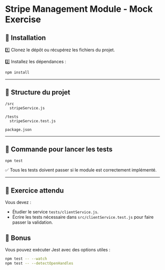 # Stripe Management Module - Mock Exercise

## 🚀 Installation

1️⃣ Clonez le dépôt ou récupérez les fichiers du projet.

2️⃣ Installez les dépendances :

```bash
npm install
```

---

## 📂 Structure du projet

```
/src
  stripeService.js

/tests
  stripeService.test.js

package.json
```

---

## 📌 Commande pour lancer les tests

```bash
npm test
```

✅ Tous les tests doivent passer si le module est correctement implémenté.

---

## 📝 Exercice attendu

Vous devez :

- Étudier le service `tests/clientService.js`.
- Écrire les tests nécessaire dans `src/clientService.test.js` pour faire passer la validation.

## 📌 Bonus

Vous pouvez exécuter Jest avec des options utiles :

```bash
npm test -- --watch
npm test -- --detectOpenHandles
```
